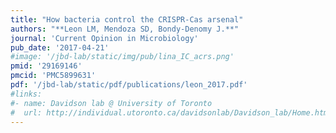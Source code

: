 ```yaml
---
title: "How bacteria control the CRISPR-Cas arsenal"
authors: "**Leon LM, Mendoza SD, Bondy-Denomy J.**"
journal: 'Current Opinion in Microbiology'
pub_date: '2017-04-21'
#image: '/jbd-lab/static/img/pub/lina_IC_acrs.png'
pmid: '29169146'
pmcid: 'PMC5899631'
pdf: '/jbd-lab/static/pdf/publications/leon_2017.pdf'
#links:
#- name: Davidson lab @ University of Toronto
#  url: http://individual.utoronto.ca/davidsonlab/Davidson_lab/Home.html
---
```

